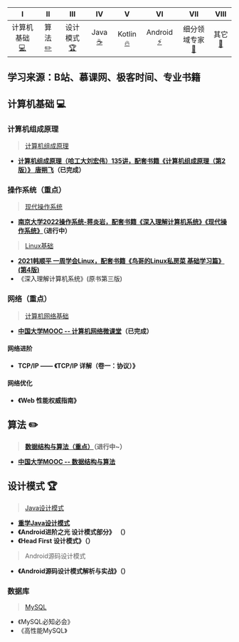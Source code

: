 | Ⅰ | Ⅱ | Ⅲ | Ⅳ | Ⅴ | Ⅵ | Ⅶ | Ⅷ |
| :--------: | :---------: | :---------: | :---------: | :---------: | :---------:| :---------: | :-------: |
| 计算机基础 [:computer:](#计算机基础-computer) | 算法 [:pencil2:](#算法-pencil2) | 设计模式 [:trophy:](#设计模式-trophy) | Java [:coffee:](#java-coffee) | Kotlin [:fire:](#kotlin-fire) | Android [:zap:](#android-zap) | 细分领域专家[:rocket:](#细分领域专家-rocket) | 其它[:muscle:](#其它-muscle) |

## 学习来源：B站、慕课网、极客时间、专业书籍

## 计算机基础 :computer:

### 计算机组成原理

> [计算机组成原理](https://github.com/ErenSnow/Computer-Basics/tree/main/%E8%AE%A1%E7%AE%97%E6%9C%BA%E7%BB%84%E6%88%90%E5%8E%9F%E7%90%86)

- **[计算机组成原理（哈工大刘宏伟）135讲，配套书籍《计算机组成原理（第2版）》 唐朔飞](https://www.bilibili.com/video/BV1t4411e7LH?spm_id_from=333.337.search-card.all.click&vd_source=b9607b769ef4faf531f90a5a176c497e)（已完成）**

### 操作系统（重点）
 
> [现代操作系统](https://github.com/ErenSnow/Computer-Basics/tree/main/%E6%93%8D%E4%BD%9C%E7%B3%BB%E7%BB%9F)
  
- **[南京大学2022操作系统-蒋炎岩，配套书籍《深入理解计算机系统》《现代操作系统》](https://www.bilibili.com/video/BV1Cm4y1d7Ur/?spm_id_from=333.788&vd_source=b9607b769ef4faf531f90a5a176c497e)（进行中）**

> [Linux基础](https://github.com/ErenSnow/Computer-Basics/tree/main/Linux%E5%9F%BA%E7%A1%80)

- **[2021韩顺平 一周学会Linux，配套书籍《鸟哥的Linux私房菜 基础学习篇》(第4版)](https://www.bilibili.com/video/BV1Sv411r7vd?p=1&vd_source=b9607b769ef4faf531f90a5a176c497e)**
- 《深入理解计算机系统》(原书第三版)

### 网络（重点）

> [计算机网络基础](https://juejin.cn/post/7219656530236735548)

- **[中国大学MOOC -- 计算机网络微课堂](https://www.icourse163.org/course/HNKJ-1461816178)（已完成）**

#### 网络进阶

- **TCP/IP —— 《TCP/IP 详解（卷一：协议）》**

#### 网络优化

- **《Web 性能权威指南》**

## 算法 :pencil2:

> **[数据结构与算法（重点）]()（进行中~）**

- **[中国大学MOOC -- 数据结构与算法](https://www.icourse163.org/course/ZJU-93001)**

## 设计模式 :trophy:

> [Java设计模式]()

- **[重学Java设计模式](https://github.com/fuzhengwei/CodeGuide/blob/master/docs/md/develop/design-pattern/2020-05-20-%E9%87%8D%E5%AD%A6Java%E8%AE%BE%E8%AE%A1%E6%A8%A1%E5%BC%8F%E3%80%8A%E5%AE%9E%E6%88%98%E5%B7%A5%E5%8E%82%E6%96%B9%E6%B3%95%E6%A8%A1%E5%BC%8F%E3%80%8B.md)**
- **《Android进阶之光 设计模式部分》 （）**
- **《Head First 设计模式》（）**

> Android源码设计模式

- **《Android源码设计模式解析与实战》（）**

### 数据库

> [MySQL]()

- 《MySQL必知必会》
- 《高性能MySQL》
